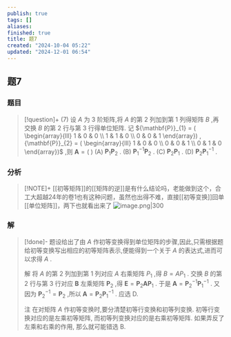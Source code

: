 ```yaml
---
publish: true
tags: []
aliases: 
finished: true
title: 题7
created: "2024-10-04 05:22"
updated: "2024-12-01 06:54"
---
```

## 题7
### 题目
> [!question]+
> (7) 设 $A$ 为 3 阶矩阵,将 $A$ 的第 2 列加到第 1 列得矩阵 $B$ ,再交换 $B$ 的第 2 行与第 3 行得单位矩阵.
> 记 ${\mathbf{P}}_{1} = ( \begin{array}{lll} 1 & 0 & 0 \\  1 & 1 & 0 \\  0 & 0 & 1 \end{array}) ,{\mathbf{P}}_{2} = ( \begin{array}{lll} 1 & 0 & 0 \\  0 & 0 & 1 \\  0 & 1 & 0 \end{array})$ ,则 $\mathbf{A} = ( \;)$
> (A) ${\mathbf{P}}_{1}{\mathbf{P}}_{2}$ . 
> (B) ${\mathbf{P}}_{1}^{-1}{\mathbf{P}}_{2}$ . 
> (C) ${\mathbf{P}}_{2}{\mathbf{P}}_{1}$ . 
> (D) ${\mathbf{P}}_{2}{\mathbf{P}}_{1}^{-1}$ .
### 分析
> [!NOTE]+
> [[初等矩阵]]的[[矩阵的逆]]是有什么结论吗，老能做到这个，合工大超越24年的卷1也有这种问题，虽然也出得不难，直接[[初等变换]]回单[[单位矩阵]]，两下也就看出来了
> ![image.png|300](https://img.hwenyi.live/202411012038471.webp)
### 解
> [!done]-
> 题设给出了由 $A$ 作初等变换得到单位矩阵的步骤,因此,只需根据题给初等变换写出相应的初等矩阵表示,便能得到一个关于 $A$ 的表达式,进而可以求得 $A$ .
> 
> 解 将 $A$ 的第 2 列加到第 1 列对应 $A$ 右乘矩阵 ${P}_{1}$ ,得 $B = A{P}_{1}$ . 交换 $B$ 的第 2 行与第 3 行对应 $\mathbf{B}$ 左乘矩阵 ${\mathbf{P}}_{2}$ ,得 $\mathbf{E} = {\mathbf{P}}_{2}\mathbf{A}{\mathbf{P}}_{1}$ . 于是 $\mathbf{A} = {\mathbf{P}}_{2}^{-1}{\mathbf{P}}_{1}^{-1}$ . 又因为 ${\mathbf{P}}_{2}^{-1} = {\mathbf{P}}_{2}$ ,所以 $\mathbf{A} = {\mathbf{P}}_{2}{\mathbf{P}}_{1}^{-1}$ . 应选 D.
> 
> 注 在对矩阵 $A$ 作初等变换时,要分清楚初等行变换和初等列变换. 初等行变换对应的是左乘初等矩阵, 而初等列变换对应的是右乘初等矩阵. 如果弄反了左乘和右乘的作用, 那么就可能错选 B.